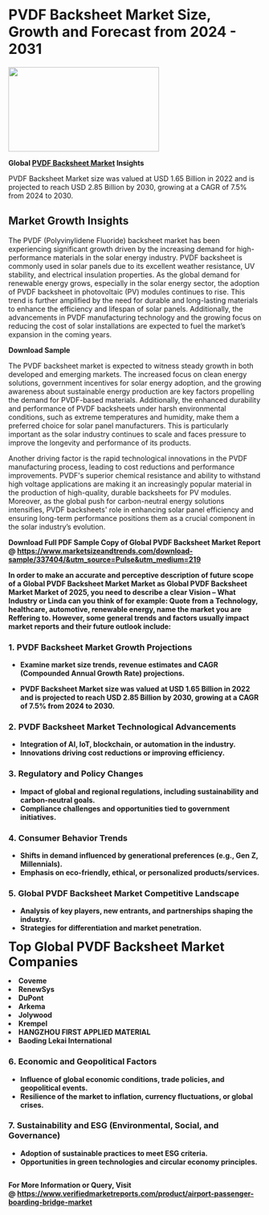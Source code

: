 <H1>PVDF Backsheet Market Size, Growth and Forecast from 2024 - 2031</H1><img class="aligncenter size-medium wp-image-584254" src="https://thirdeyenews.in/wp-content/uploads/2024/09/Global-Market-Research-300x168.jpeg" alt="" width="300" height="168" /><p><strong>Global&nbsp;<a href="https://www.marketsizeandtrends.com/download-sample/337404/&amp;utm_source=Pulse&amp;utm_medium=219">PVDF Backsheet Market</a> Insights</strong></p><p>PVDF Backsheet Market size was valued at USD 1.65 Billion in 2022 and is projected to reach USD 2.85 Billion by 2030, growing at a CAGR of 7.5% from 2024 to 2030.</p><p><h2>Market Growth Insights</h2> <p>The PVDF (Polyvinylidene Fluoride) backsheet market has been experiencing significant growth driven by the increasing demand for high-performance materials in the solar energy industry. PVDF backsheet is commonly used in solar panels due to its excellent weather resistance, UV stability, and electrical insulation properties. As the global demand for renewable energy grows, especially in the solar energy sector, the adoption of PVDF backsheet in photovoltaic (PV) modules continues to rise. This trend is further amplified by the need for durable and long-lasting materials to enhance the efficiency and lifespan of solar panels. Additionally, the advancements in PVDF manufacturing technology and the growing focus on reducing the cost of solar installations are expected to fuel the market’s expansion in the coming years.</p> <p><strong>Download Sample</strong></p> <p>The PVDF backsheet market is expected to witness steady growth in both developed and emerging markets. The increased focus on clean energy solutions, government incentives for solar energy adoption, and the growing awareness about sustainable energy production are key factors propelling the demand for PVDF-based materials. Additionally, the enhanced durability and performance of PVDF backsheets under harsh environmental conditions, such as extreme temperatures and humidity, make them a preferred choice for solar panel manufacturers. This is particularly important as the solar industry continues to scale and faces pressure to improve the longevity and performance of its products.</p> <p>Another driving factor is the rapid technological innovations in the PVDF manufacturing process, leading to cost reductions and performance improvements. PVDF's superior chemical resistance and ability to withstand high voltage applications are making it an increasingly popular material in the production of high-quality, durable backsheets for PV modules. Moreover, as the global push for carbon-neutral energy solutions intensifies, PVDF backsheets' role in enhancing solar panel efficiency and ensuring long-term performance positions them as a crucial component in the solar industry’s evolution.</p> <p><strong></p><p><span class=""><strong>Download Full PDF Sample Copy of Global PVDF Backsheet Market Report</strong> @ <a href="https://www.marketsizeandtrends.com/download-sample/337404/&amp;utm_source=Pulse&amp;utm_medium=219" target="_blank">https://www.marketsizeandtrends.com/download-sample/337404/&amp;utm_source=Pulse&amp;utm_medium=219</a></span></p><p>In order to make an accurate and perceptive description of future scope of a Global&nbsp;PVDF Backsheet Market Market as Global&nbsp;PVDF Backsheet Market Market of 2025, you need to describe a clear Vision &ndash; What Industry or Linda can you think of for example: Quote from a Technology, healthcare, automotive, renewable energy, name the market you are Reffering to. However, some general trends and factors usually impact market reports and their future outlook include:</p><h3>1.&nbsp;<strong>PVDF Backsheet Market Growth Projections</strong></h3><ul><li>Examine market size trends, revenue estimates and CAGR (Compounded Annual Growth Rate) projections.</li><li><p>PVDF Backsheet Market size was valued at USD 1.65 Billion in 2022 and is projected to reach USD 2.85 Billion by 2030, growing at a CAGR of 7.5% from 2024 to 2030.</p></li></ul><h3>2.&nbsp;<strong>PVDF Backsheet Market Technological Advancements</strong></h3><ul><li>Integration of AI, IoT, blockchain, or automation in the industry.</li><li>Innovations driving cost reductions or improving efficiency.</li></ul><h3>3.&nbsp;<strong>Regulatory and Policy Changes</strong></h3><ul><li>Impact of global and regional regulations, including sustainability and carbon-neutral goals.</li><li>Compliance challenges and opportunities tied to government initiatives.</li></ul><h3>4.&nbsp;<strong>Consumer Behavior Trends</strong></h3><ul><li>Shifts in demand influenced by generational preferences (e.g., Gen Z, Millennials).</li><li>Emphasis on eco-friendly, ethical, or personalized products/services.</li></ul><h3>5.&nbsp;<strong>Global PVDF Backsheet Market Competitive Landscape</strong></h3><ul><li>Analysis of key players, new entrants, and partnerships shaping the industry.</li><li>Strategies for differentiation and market penetration.</li></ul><p data-pm-slice="1 1 []"><span style="color: inherit; font-family: inherit; font-size: 25px;">Top Global PVDF Backsheet Market Companies</span></p><div class="" data-test-id=""><p><li>Coveme</li><li> RenewSys</li><li> DuPont</li><li> Arkema</li><li> Jolywood</li><li> Krempel</li><li> HANGZHOU FIRST APPLIED MATERIAL</li><li> Baoding Lekai International</li></p></div><h3>6.&nbsp;<strong>Economic and Geopolitical Factors</strong></h3><ul><li>Influence of global economic conditions, trade policies, and geopolitical events.</li><li>Resilience of the market to inflation, currency fluctuations, or global crises.</li></ul><h3>7.&nbsp;<strong>Sustainability and ESG (Environmental, Social, and Governance)</strong></h3><ul><li>Adoption of sustainable practices to meet ESG criteria.</li><li>Opportunities in green technologies and circular economy principles.</li></ul><h2><strong style="font-size: 14px;">For More Information or Query, Visit @&nbsp;</strong><a style="background-color: #ffffff; font-size: 14px;" href="https://www.marketsizeandtrends.com/report/pvdf-backsheet-market/" target="_blank">https://www.verifiedmarketreports.com/product/airport-passenger-boarding-bridge-market</a></h2>
